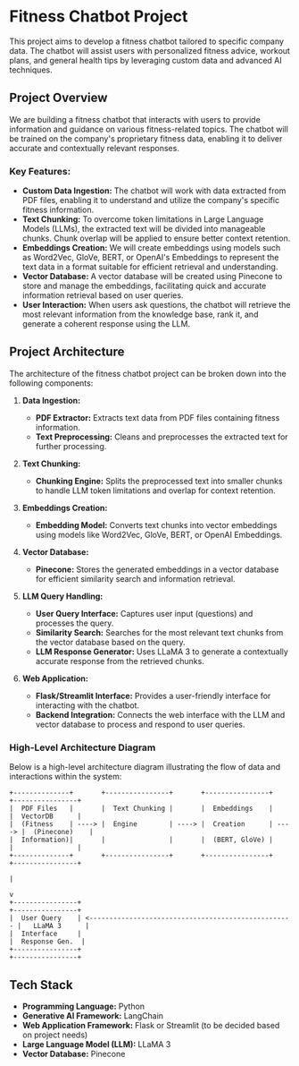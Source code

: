 # Fitness Chatbot Project

This project aims to develop a fitness chatbot tailored to specific company data. The chatbot will assist users with personalized fitness advice, workout plans, and general health tips by leveraging custom data and advanced AI techniques.

## Project Overview

We are building a fitness chatbot that interacts with users to provide information and guidance on various fitness-related topics. The chatbot will be trained on the company's proprietary fitness data, enabling it to deliver accurate and contextually relevant responses.

### Key Features:
- **Custom Data Ingestion:** The chatbot will work with data extracted from PDF files, enabling it to understand and utilize the company's specific fitness information.
- **Text Chunking:** To overcome token limitations in Large Language Models (LLMs), the extracted text will be divided into manageable chunks. Chunk overlap will be applied to ensure better context retention.
- **Embeddings Creation:** We will create embeddings using models such as Word2Vec, GloVe, BERT, or OpenAI's Embeddings to represent the text data in a format suitable for efficient retrieval and understanding.
- **Vector Database:** A vector database will be created using Pinecone to store and manage the embeddings, facilitating quick and accurate information retrieval based on user queries.
- **User Interaction:** When users ask questions, the chatbot will retrieve the most relevant information from the knowledge base, rank it, and generate a coherent response using the LLM.

## Project Architecture

The architecture of the fitness chatbot project can be broken down into the following components:

1. **Data Ingestion:**
   - **PDF Extractor:** Extracts text data from PDF files containing fitness information.
   - **Text Preprocessing:** Cleans and preprocesses the extracted text for further processing.

2. **Text Chunking:**
   - **Chunking Engine:** Splits the preprocessed text into smaller chunks to handle LLM token limitations and overlap for context retention.

3. **Embeddings Creation:**
   - **Embedding Model:** Converts text chunks into vector embeddings using models like Word2Vec, GloVe, BERT, or OpenAI Embeddings.

4. **Vector Database:**
   - **Pinecone:** Stores the generated embeddings in a vector database for efficient similarity search and information retrieval.

5. **LLM Query Handling:**
   - **User Query Interface:** Captures user input (questions) and processes the query.
   - **Similarity Search:** Searches for the most relevant text chunks from the vector database based on the query.
   - **LLM Response Generator:** Uses LLaMA 3 to generate a contextually accurate response from the retrieved chunks.

6. **Web Application:**
   - **Flask/Streamlit Interface:** Provides a user-friendly interface for interacting with the chatbot.
   - **Backend Integration:** Connects the web interface with the LLM and vector database to process and respond to user queries.

### High-Level Architecture Diagram

Below is a high-level architecture diagram illustrating the flow of data and interactions within the system:

```plaintext
+--------------+       +----------------+       +----------------+       +----------------+       
|  PDF Files   |       |  Text Chunking |       |  Embeddings    |       |  VectorDB      |       
|  (Fitness    | ----> |  Engine        | ----> |  Creation      | ----> |  (Pinecone)    |       
|  Information)|       |                |       |  (BERT, GloVe) |       |                |       
+--------------+       +----------------+       +----------------+       +----------------+       
                                                                                  |
                                                                                  v
+----------------+                                                     +----------------+
|  User Query    | <--------------------------------------------------- |   LLaMA 3      |
|  Interface     |                                                     |  Response Gen.  |
+----------------+                                                     +----------------+

```


## Tech Stack

- **Programming Language:** Python
- **Generative AI Framework:** LangChain
- **Web Application Framework:** Flask or Streamlit (to be decided based on project needs)
- **Large Language Model (LLM):** LLaMA 3
- **Vector Database:** Pinecone

